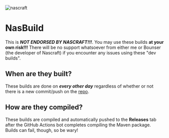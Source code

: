 ![nascraft](https://camo.githubusercontent.com/3acce9becbef92504b279ce288d6ca9396691eb5c6a3e6746086e3ab9c7315b0/68747470733a2f2f692e696d6775722e636f6d2f596939466c4b712e706e67)
# NasBuild
This is ***NOT ENDORSED BY NASCRAFT!!!***. You may use these builds __at your own risk!!!__ There will be no support whatsoever from either me or Bounser (the developer of Nascraft) if you encounter any issues using these "dev builds".

## When are they built?
These builds are done on ***every other day*** regardless of whether or not there is a new commit/push on the [repo](https://github.com/Bounser/Nascraft).
## How are they compiled?
These builds are compiled and automatically pushed to the **Releases** tab after the GitHub Actions bot completes compiling the Maven package. Builds can fail, though, so be wary!
